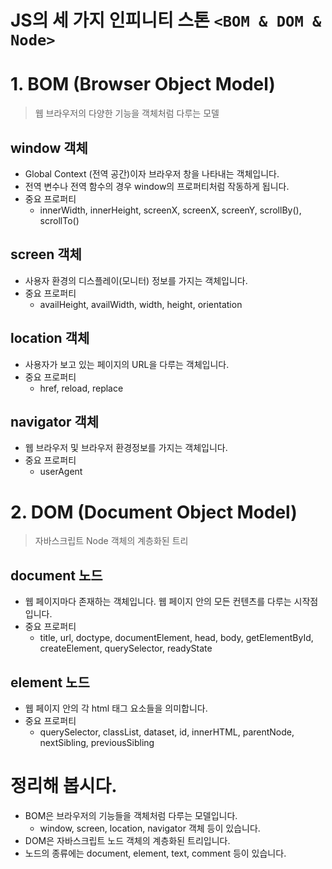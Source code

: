 # JS의 세 가지 인피니티 스톤 `<BOM & DOM & Node>`

# 1. BOM (Browser Object Model)

> 웹 브라우저의 다양한 기능을 객체처럼 다루는 모델

## window 객체

- Global Context (전역 공간)이자 브라우저 창을 나타내는 객체입니다.
- 전역 변수나 전역 함수의 경우 window의 프로퍼티처럼 작동하게 됩니다.
- 중요 프로퍼티
  - innerWidth, innerHeight, screenX, screenX, screenY, scrollBy(), scrollTo()

## screen 객체

- 사용자 환경의 디스플레이(모니터) 정보를 가지는 객체입니다.
- 중요 프로퍼티
  - availHeight, availWidth, width, height, orientation

## location 객체

- 사용자가 보고 있는 페이지의 URL을 다루는 객체입니다.
- 중요 프로퍼티
  - href, reload, replace

## navigator 객체

- 웹 브라우저 및 브라우저 환경정보를 가지는 객체입니다.
- 중요 프로퍼티
  - userAgent

# 2. DOM (Document Object Model)

> 자바스크립트 Node 객체의 계층화된 트리

## document 노드

- 웹 페이지마다 존재하는 객체입니다. 웹 페이지 안의 모든 컨텐츠를 다루는 시작점입니다.
- 중요 프로퍼티
  - title, url, doctype, documentElement, head, body, getElementById, createElement, querySelector, readyState

## element 노드

- 웹 페이지 안의 각 html 태그 요소들을 의미합니다.
- 중요 프로퍼티
  - querySelector, classList, dataset, id, innerHTML, parentNode, nextSibling, previousSibling

# 정리해 봅시다.

- BOM은 브라우저의 기능들을 객체처럼 다루는 모델입니다.
  - window, screen, location, navigator 객체 등이 있습니다.
- DOM은 자바스크립트 노드 객체의 계층화된 트리입니다.
- 노드의 종류에는 document, element, text, comment 등이 있습니다.
